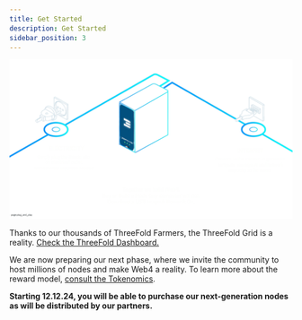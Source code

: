 ```yaml
---
title: Get Started
description: Get Started
sidebar_position: 3
---
```


![](become_farmer.png)


Thanks to our thousands of ThreeFold Farmers, the ThreeFold Grid is a reality. [Check the ThreeFold Dashboard.](https://dashboard.grid.tf/)

We are now preparing our next phase, where we invite the community to host millions of nodes and make Web4 a reality. To learn more about the reward model, [consult the Tokenomics](tokenomics.md).

**Starting 12.12.24, you will be able to purchase our next-generation nodes as will be distributed by our partners.**


